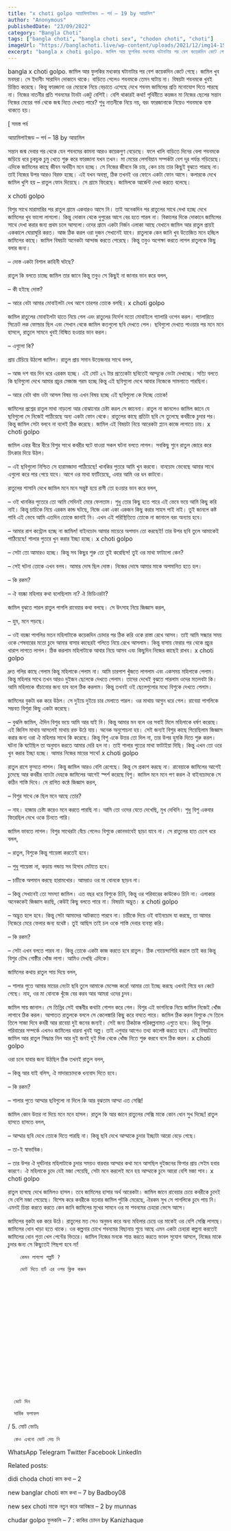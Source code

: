 ```yaml
---
title: "x choti golpo আয়ামিলাইজড – পর্ব – 19 by আয়ামিল"
author: "Anonymous"
publishedDate: "23/09/2022"
category: "Bangla Choti"
tags: ["bangla choti", "bangla choti sex", "chodon choti", "choti"]
imageUrl: "https://banglachoti.live/wp-content/uploads/2021/12/img14-150x150.jpeg"
excerpt: "bangla x choti golpo. জামিল আর ফুলকির মধ্যকার ঘটানাটার পর বেশ কয়েকদিন কেটে গেছে। জামিল খুব মনমরা। সে ইদানীং সারাদিন দোকানে থাকে। বাড়িতে গেলেও শবনমকে তেমন ঘাটায় না। বিষয়টা শবনমকে খুবই চিন্তিত করেছে..."
---
```


bangla x choti golpo. জামিল আর ফুলকির মধ্যকার ঘটানাটার পর বেশ কয়েকদিন কেটে গেছে। জামিল খুব মনমরা। সে ইদানীং সারাদিন দোকানে থাকে। বাড়িতে গেলেও শবনমকে তেমন ঘাটায় না। বিষয়টা শবনমকে খুবই চিন্তিত করেছে। কিন্তু ফারজানা ওর মেয়েকে নিয়ে বেড়াতে এসেছে দেখে শবনম জামিলের প্রতি মনোযোগ দিতে পারছে না। নিজের নাতনীর প্রতি শবনমের টানটা একটু বেশিই। বেশি থাকারই কথা! পৃথিবীতে কয়জন মা নিজের ছেলের সন্তান নিজের মেয়ের গর্ভ থেকে জন্ম নিতে দেখতে পারে? শুধু নাতনীকে নিয়ে নয়, বরং ফারজানাকে নিয়েও শবনমকে ব্যস্ত থাকতে হয়।


[
সমস্ত পর্ব


আয়ামিলাইজড – পর্ব – 18 by আয়ামিল


সন্তান জন্ম দেবার পর থেকে যেন শবনমের কামনা আরও কয়েকগুণ বেড়েছে। ফলে খালি বাড়িতে দিনের বেলা শবনমকে জড়িয়ে ধরে চুকচুক চুমু খেতে শুরু করে ফারজানা যখন তখন। মা মেয়ের লেসবিয়ান সম্পর্কটা বেশ দূর পর্যন্ত গড়িয়েছে।এদিকে জামিলের কাছে জীবন অর্থহীন মনে হচ্ছে। সে নিজের জীবনে কি চায়, কেন চায় তার কিছুই বুঝতে পারছে না। তাই নিজের উপর আরও বিরক্ত হচ্ছে। এই যখন অবস্থা, ঠিক তখনই ওর ফোনে একটা ফোন আসে। কলারকে দেখে জামিল খুশি হয় – রাতুল ফোন দিয়েছে। সে গ্রামে ফিরেছে। জামিলকে আর্জেন্ট দেখা করতে বলেছে।


x choti golpo


বিশুর সাথে মারামারির পর রাতুল গ্রামে একবারও আসে নি। তাই অনেকদিন পর রাতুলের সাথে দেখা হচ্ছে দেখে জামিলের খুব ভালো লাগলো। কিন্তু দোকান থেকে দুপুরের আগে বের হতে পারল না। বিকালের দিকে দোকানে জামিলের সাথে দেখা করার জন্য প্রথম চলে আসলো।ওদের গ্রামে একটা নির্জন এলাকা আছে যেখানে জামিল আর রাতুল প্রায়ই এককালে ঘোরাঘুরি করত। আজ ঠিক করল ওরা দুজন সেখানেই যাবে। রাতুলকে কেন জানি খুব উত্তেজিত মনে হচ্ছিল জামিলের কাছে। জামিল বিষয়টা অনেকটা আন্দাজ করতে পেরেছে। কিন্তু তবুও অপেক্ষা করতে লাগল রাতুলকে কিছু বলার জন্য।


– দোস্ত একটা বিশাল কাহিনী ঘটছে?

রাতুল কি বলতে চাচ্ছে জামিল তার জানে কিন্তু তবুও সে কিছুই না জানার ভান করে বলল,

– কী হইছে দোস্ত?

– আরে বেটা আমার মোবাইলটা দেখ আগে তারপর তোকে বলছি। x choti golpo


জামিল রাতুলের মোবাইলটা হাতে নিয়ে গেল এবং রাতুলের নির্দেশ মতো মোবাইলে গ্যালারি ওপেন করল। গ্যালারিতে সিক্রেট লক ফোল্ডার ছিল এবং সেখান থেকে জামিল কতগুলো ছবি দেখতে পেল। ছবিগুলো দেখতে পাওয়ার পর মনে মনে হাসলে, রাতুলে সামনে খুবই বিস্মিত হওয়ার ভান করল।

– এগুলো কি?

প্রায় চেঁচিয়ে উঠলো জামিল। রাতুল প্রায় সমান উত্তেজনার সাথে বলল,












– আজ দশ বার দিন ধরে এরকম হচ্ছে। এই মোট ২৭ টার প্রত্যেকটা ছবিতেই আম্মুকে নেংটা দেখাচ্ছে। সত্যি বলতে কি ছবিগুলো দেখে আমার প্রচুর মেজাজ গরম হচ্ছে কিন্তু এই ছবিগুলো দেখে আবার নিজেকে সামলাতে পারছিনা।

– আরে বেটা থাম ওটা আসল বিষয় নয় এখন বিষয় হচ্ছে এই ছবিগুলো কে দিচ্ছে তোকে!


জামিলের প্রশ্নের রাতুল মাথা নাড়লো আর বোঝানোর চেষ্টা করল সে জানেনা। রাতুল না জানলেও জামিল জানে যে ছবিগুলো সে নিজেই পাঠিয়েছে অন্য একটা ফোন থেকে। রাতুলের কাছে প্রতিটা ছবি সে তুলেছে কবরীকে চুদার পর। কিন্তু জামিল সেটা বলবে না বলেই ঠিক করেছে। জামিল এই বিষয়টা নিয়ে আরেকটা প্ল্যান কাজে লাগাতে চায়। x choti golpo


জামিল এবার ধীরে ধীরে বিশুর সাথে কবরীর ঘটে যাওয়া সকল ঘটনা বলতে লাগল। সবকিছু শুনে রাতুল জোরে করে চিৎকার দিয়ে উঠল।


– এই ছবিগুলো নিশ্চিত সে হারামজাদা পাঠিয়েছে! খানকির পুতরে আমি খুন করবো। বানচোদ ভেবেছে আমার সাথে এগুলো করে পার পেয়ে যাবে। আগে ওর মাথা ফাটিয়েছে, এবার আমি ওর ধন কাটবো।


রাতুলের শাসানি দেখে জামিল মনে মনে সন্তুষ্ট হয়ে রাগী তো হওয়ার ভান করে বলল,


– ওই খানকির পুতেরে তো আমি সেদিনই মেরে ফেলতাম। শুধু তোর কিছু হতে পারে এই ভেবে ভয়ে আমি কিছু করি নাই। কিন্তু চাচিকে নিয়ে এরকম কান্ড ঘটছে, নিজে একা একা একজন কিছু করার সাহস পাই নাই। তুই জানলে কষ্ট পাবি এই ভেবে আমি এতদিন তোকে জানাই নি। এখন এই পরিস্থিতিতে তোকে না জানালে বরং অন্যায় হবে।


– আমার রাগ কন্ট্রোল হচ্ছে না জামিল! বাইনচোদ আমার মায়েরে অপমান তো করছেই! তার উপর ছবি তুলে আমাকেই পাঠিয়েছে! শালার পুতরে খুন করার ইচ্ছা হচ্ছে। x choti golpo


– সেটা তো আমারও হচ্ছে। কিন্তু সব কিছুর শুরু তো তুই করেছিস! তুই ওর মাথা ফাটালো কেন?


– সেই ঘটনা তোকে এখন বলব। আমার দোষ ছিল দোস্ত। নিজের দোষে আমার মাকে অপমানিত হতে হল।


– কি রকম?


– ঐ বয়ষ্কা মহিলার কথা বলেছিলাম না? ঐ ভিডিওরটা?


জামিল বুঝতে পারল রাতুল পাগলি রাবেয়ার কথা বলছে। সে উৎসাহ নিয়ে জিজ্ঞাস করল,


– হুম, মনে পড়ছে।


– ওই বয়ষ্কা পাগলির মতন মহিলাটাকে কয়েকদিন চোদার পর ঠিক করি ওকে রাস্তা রেখে আসব। তাই আমি সন্ধ্যার সময় ওকে শেষবারের মতো চুদে আমার বাসার কাছেরই গলিতে নিয়ে রেখে আসলাম। কিন্তু বাসায় ফেরার পর থেকে প্রচুর খারাপ লাগতে লাগল। ঠিক করলাম মহিলাটাকে আবার নিয়ে আসব এবং কিছুদিন নিজের কাছেই রাখব। x choti golpo


দ্রুত গলির কাছে গেলাম কিন্তু মহিলাকে পেলাম না। আমি চারপাশ খুঁজতে লাগলাম এবং একসময় মহিলাকে পেলাম। কিন্তু মহিলার সাথে তখন আরও দুইজন ছেলেকে দেখতে পেলাম। তাদের দেখেই বুঝতে পারলাম ওদের মতলবটা কি। আমি মহিলাকে বাঁচানোর জন্য যাব বলে ঠিক করলাম। কিন্তু তখনই ওই ছেলেগুলোর মধ্যে বিশুকে দেখতে পেলাম।


জামিলের বুকটা ধক করে উঠল। সে দুইয়ে দুইয়ে চার মেলাতে পারল। ওর মাথায় আগুন ধরে গেল। রাবেয়া পাগলিকে সম্ভবত বিশুরা কিছু একটা করেছে।


– বুঝলি জামিল, ঐদিন বিশুর ভয়ে আমি আর যাই নি। কিন্তু আমার মন বলে ওর সবাই মিলে মহিলাকে ধর্ষণ করেছে। এই জিনিস মাথায় আসলেই মাথায় রক্ত উঠে যায়। অনেক অনুশোচনা হয়। সেই জন্যই বিশুর কাছে গিয়েছিলাম জিজ্ঞাস করার জন্য ওরা ঐ মহিলার সাথে কি করেছে। কিন্তু বিশু একে উত্তর তো দিল না, তার উপর হুমকি দিতে শুরু করল। ঘটনা কি ঘটেছিল তা অনুমান করতে আমার দেরি হল না। তাই শালার পুতের মাথা ফাটাইয়া দিছি। কিন্তু এখন তো ওরে খুন করার ইচ্ছা হচ্ছে। আমার নিজের মায়ের সাথে! x choti golpo


রাতুল রাগে ফুসতে লাগল। কিন্তু জামিল আরও বেশি রেগেছে। কিন্তু সে প্রকাশ করছে না। রাবেয়াকে জামিলের আগেই চুদেছে আর কবরীর ন্যাংটা দেহকে জামিলের আগেই স্পর্শ করেছে বিশু। জামিল মনে মনে পণ করল ঐ বাইনচোদকে সে কঠিন শাস্তি দিবে। সে রাগিত কন্ঠে জিজ্ঞাস করল,


– বিশুর সাথে কে ছিল মনে আছে তোর?


– নাহ। হাজার চেষ্টা করেও মনে করতে পারছি না। আমি তো ওদের যেতে দেখেছি, মুখ দেখিনি। শুধু বিশু একবার ফিরেছিল দেখে ওকে চিনতে পারি।


জামিল ভাবতে লাগল। বিশুর সাথেরটা বেঁচে গেলেও বিশুকে কোনভাবেই ছাড়া যাবে না। সে রাতুলের হাত চেপে ধরে বলল,


– রাতুল, বিশুকে কিন্তু শায়েস্তা করতেই হবে।


– শুধু শায়েস্তা না, কড়ায় গন্ডায় সব হিসাব মেটাতে হবে।


– চাচীকে অপমান করছে হারামখোর। আমরাও ওর মা বোনকে ছাড়ব না।


– কিন্তু সেখানেই তো সমস্যা জামিল। এত বছর ধরে বিশুকে চিনি, কিন্তু ওর পরিবারের কাউকেও চিনি না। এলাকার অনেককেই জিজ্ঞাস করছি, কেউই কিছু বলতে পারে না। বিষয়টা অদ্ভুত। x choti golpo


– অদ্ভুত হলে হবে। কিন্তু সেটা আমাদের আটকাতে পারবে না। চাচীকে দিয়ে ওই বাইনচোদ যা করছে, তা আমার নিজেরে মেরে ফেলার জন্য যথেষ্ট। তুই আছিস তাই চল ওকে শাস্তি দেবার ব্যবস্থা করি।


– কি রকম?


– সেটা এখন বলতে পারব না। কিন্তু তোকে একটা কাজ করতে হবে রাতুল। ঠিক গোয়েন্দাগিরি করলে তাই কর কিন্তু বিশুর চৌদ্দ গোষ্ঠীর খোঁজ লাগা। আমিও দেখছি এদিকে।


জামিলের কথায় রাতুল সায় দিয়ে বলল,


– শালার পুতে আমার মায়ের নেংটা ছবি তুলে আমাকে মেসেজ করে! আমার তো ইচ্ছে করছে এখনই গিয়ে ধন কেটে গেছে। নাহ, ওর মা বোনকে খুঁজে বের করব আর আমরা ওদের চুদব।


জামিল সায় জানাল। সে তিন্নির সেই বান্ধবীর কথাটা গোপন করে গেল। বিশুর এই ভাগনিকে নিয়ে জামিল নিজেই খোঁজ লাগাবে ঠিক করল। আপাতত রাতুলকে বললে সে কেলেঙ্কারি কিছু করে বসতে পারে। জামিল ঠিক করল বিশুকে সে তিলে তিলে সাজা দিবে কবরী আর রাবেয়া দুই জনের জন্যই। সেই জন্য ঠিকঠাক পরিকল্পনামত এগুতে হবে। কিন্তু বিশুর পরিবারের সম্পর্কে এখনও জামিলের ধারনা খুবই অল্প। তাই এগুবার আগেও তথ্য কালেক্ট করতে হবে। এই বিষয়টাতে জামিল আর রাতুল সিদ্ধান্ত নিল আর দুই জনই দুই দিক থেকে খোঁজ নিতে শুরু করবে বলে ঠিক করল। x choti golpo


ওরা চলে যাবার জন্য উঠছিল ঠিক তখনই রাতুল বলল,


– কিন্তু আর যাই বলিস, ঐ মাদারচোদকে ধন্যবাদ দিতে হবে।


– কি রকম?


– শালার পুতে আম্মার ছবিগুলো না দিলে কি আর বুঝতাম আম্মা এত সেক্সি!


জামিল কোন উত্তর না দিয়ে মনে মনে হাসল। রাতুল কি আর জানে রাতুলের সেক্সি মাকে কোন ধোন সুখ দিচ্ছে! রাতুল হাসতে হাসতে বলল,


– আম্মার ছবি দেখে তোকে দিতে পারছি না। কিন্তু ছবি দেখে আম্মাকে চুদার ইচ্ছাটা আরো বেড়ে গেছে।


– তা-ই স্বাভাবিক।


– তার উপর ঐ দূর্ঘটনার মহিলাটাকে চুদার সময়ও বারবার আম্মার কথা মনে আসছিল দুইজনের ফিগার প্রায় সেইম হবার কারণে। ঐ মহিলাকে চুদে যেই মজা পেয়েছি, সেটা মনে করলেই মনে হয় আম্মাকে চুদে আরো বেশি মজা পাব। x choti golpo


রাতুল হাসছে দেখে জামিলও হাসল। তবে জামিলের হাসার অর্থ আরেকটা। জামিল জানে রাবেয়ার চেয়ে কবরীকে চুদেই সে বেশি মজা পেয়েছে। বিশেষ করে কবরীকে যতবার জামিল পুটকি মেরেছে, ঐরকম সুখ সে পাগলিকে চুদে পায় নি। এমনই চিন্তা করতে করতে কেন জানি জামিলের মুখের সামনে ওর মা শবনমের চেহারা ভেসে আসে।


জামিলের বুকটা ধক করে উঠে। রাতুলের মত সেও অনুভব করে অন্য মহিলার চেয়ে ওর মাকেই ওর বেশি সেক্সি লাগছে। জামিলের ধোন খাড়া হতে থাকে। ওর কল্পনার চোখে শবনমের বিছানায় শুয়ে আছে এমন একটা চেহারা কল্পনা করতেই জামিলের ধোন গুত্তা খেল পেন্টের ভিতরে। জামিল নিজের মনকে শান্ত করতে করতে ভাবল সুযোগ আসলে, নিজের মাকে চুদার জন্য সে কিছুতেই পিছপা হবে না!​


 
 
 
        কেমন লাগলো গল্পটি ?      
 
        ভোট দিতে হার্ট এর ওপর ক্লিক করুন      
 
 
 
 
 
 
 
 
 
 
 
 
 
 
 
 
 
 
 
 
 
      ভোট দিন    
 
      সার্বিক ফলাফল 
 / 5. মোট ভোটঃ 
 
 
      কেও এখনো ভোট দেয় নি    
 
 
 
 
WhatsApp
Telegram
Twitter
Facebook
LinkedIn




Related posts:






didi choda choti কাম কথা – 2




new banglar choti কাম কথা – 7 by Badboy08




new sex choti মাকে নতুন করে আবিষ্কার – 2 by munnas




chudar golpo ফুলকলি – 7 : কাকির চোদন​​ by Kanizhaque
